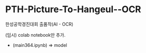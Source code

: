 # PTH-Picture-To-Hangeul--OCR
한성공학경진대회 출품작(AI - OCR)

(임시) colab notebook만 추가.
- (main364.ipynb) => model
